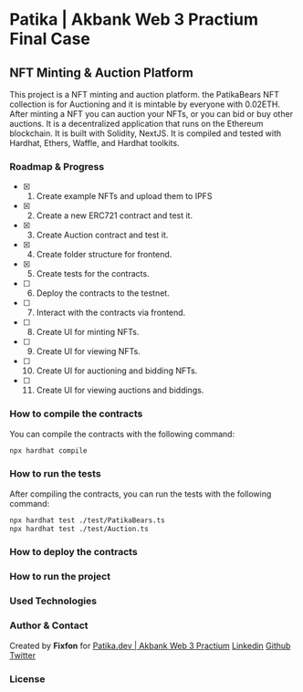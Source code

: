 # Patika | Akbank Web 3 Practium Final Case

## NFT Minting & Auction Platform

This project is a NFT minting and auction platform. the PatikaBears NFT collection is for Auctioning and it is mintable by everyone with 0.02ETH. After minting a NFT you can auction your NFTs, or you can bid or buy other auctions. It is a decentralized application that runs on the Ethereum blockchain. It is built with Solidity, NextJS. It is compiled and tested with Hardhat, Ethers, Waffle, and Hardhat toolkits.

### Roadmap & Progress

- [x] 1. Create example NFTs and upload them to IPFS
- [x] 2. Create a new ERC721 contract and test it.
- [x] 3. Create Auction contract and test it.
- [x] 4. Create folder structure for frontend.
- [x] 5. Create tests for the contracts.
- [ ] 6. Deploy the contracts to the testnet.
- [ ] 7. Interact with the contracts via frontend.
- [ ] 8. Create UI for minting NFTs.
- [ ] 9. Create UI for viewing NFTs.
- [ ] 10. Create UI for auctioning and bidding NFTs.
- [ ] 11. Create UI for viewing auctions and biddings.

### How to compile the contracts

You can compile the contracts with the following command:

```bash
npx hardhat compile
```

### How to run the tests

After compiling the contracts, you can run the tests with the following command:

```bash
npx hardhat test ./test/PatikaBears.ts
npx hardhat test ./test/Auction.ts
```

### How to deploy the contracts

### How to run the project

### Used Technologies

### Author & Contact

Created by **Fixfon** for [Patika.dev | Akbank Web 3 Practium](https://patika.dev/)
[Linkedin](https://www.linkedin.com/in/tmcinmt/)
[Github](https://github.com/fixfon)
[Twitter](https://twitter.com/fixfondev)

### License
